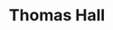 ---
categories:
- '1970'
events:
- audio_id: null
  building: Thomas Hall
  categories: thomas-hall
  description: Nanette Smith Henderson became the first African American woman to
    earn a Ph.D. from NC State University. She received her degree in Plant Pathology.
  event_decade: '1970'
  event_id: '14'
  excerpt: Nanette Smith Henderson became the first African American woman to earn
    a Ph.D. from NC State University. She received her degree in Plant Pathology.
  iiif_crop: null
  image id (orig): '0003017'
  image_caption: null
  image_id: '0003017'
  image_type: null
  redirect_from: null
  start_date: 01/01/1974
  title: First African American woman to receive Ph.D.
  year: '1974'
- audio_id: null
  building: Thomas Hall
  categories: thomas-hall
  description: Nannette Smith Henderson became the first African-American woman to
    be awarded a Ph.D. at NC State, with a degree in Plant Pathology.
  event_decade: '1970'
  event_id: '75'
  excerpt: Nannette Smith Henderson became the first African-American woman to be
    awarded a Ph.D. at NC State, with a degree in Plant Pathology.
  iiif_crop: null
  image id (orig): '0003017'
  image_caption: null
  image_id: '0003017'
  image_type: null
  redirect_from: /events/25/index.html
  start_date: 01/01/1974
  title: First Female African-American Ph.D. Recipient
  year: '1974'
lat: '35.786429'
layout: post
lng: '-78.672691'
order: 21
permalink: places/thomas-hall/
place: thomas-hall
title: Thomas Hall

---
